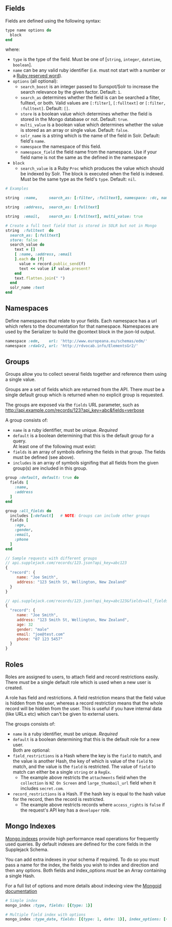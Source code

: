 ## Fields

Fields are defined using the following syntax:

```ruby
type name options do
  block
end
```

where:

* `type` is the type of the field. Must be one of [`string`, `integer`, `datetime`, `boolean`].
* `name` can be any valid ruby identifier (i.e. must not start with a number or a [Ruby reserved word](http://en.wikibooks.org/wiki/Ruby_Programming/Syntax/Lexicology#Reserved_Words)).
* `options` (all optional):
    * `search_boost` is an integer passed to Sunspot/Solr to increase the search relevance by the given factor. Default: `1`.
    * `search_as` determines whether the field is can be searched a filter, fulltext, or both. Valid values are `[:filter]`, `[:fulltext]` or `[:filter, :fulltext]`. Default: `[]`.
    * `store` is a boolean value which determines whether the field is stored in the Mongo database or not. Default: `true`.
    * `multi_value` is a boolean value which determines whether the value is stored as an array or single value. Default: `false`.
    * `solr_name` is a string which is the name of the field in Solr. Default: field's `name`.
    * `namespace` the namespace of this field.
    * `namespace_field` the field name from the namespace. Use if your field name is not the same as the defined in the namespace
* `block`
    * `search_value` is a Ruby `Proc` which produces the value which should be indexed by Solr. The block is executed when the field is indexed. Must be the same type as the field's `type`. Default: `nil`.

```ruby
# Examples

string  :name,     search_as: [:filter, :fulltext], namespace: :dc, namespace_field: :creator

string  :address,  search_as: [:fulltext]

string  :email,    search_as: [:fulltext], multi_value: true

# Create a full text field that is stored in SOLR but not in Mongo
string  :fulltext  do
  search_as: [:fulltext]
  store: false
  search_value do
    text = []
    [ :name, :address, :email
    ].each do |f|
      value = record.public_send(f)
      text << value if value.present?
    end
    text.flatten.join(" ")
  end
  solr_name :text
end
```

## Namespaces

Define namespaces that relate to your fields. Each namespace has a url which refers to the documentation for that namespace.
Namespaces are used by the Serializer to build the @context block in the json-ld output.

```ruby
namespace :edm,    url: 'http://www.europeana.eu/schemas/edm/'
namespace :rdaGr2, url: 'http://rdvocab.info/ElementsGr2/'
```

## Groups
Groups allow you to collect several fields together and reference them using a single value.

Groups are a set of fields which are returned from the API. There _must_ be a single default group which is returned when no explicit group is requested.

The groups are exposed via the `fields` URL parameter, such as http://api.example.com/records/123?api_key=abc&fields=verbose

A group consists of:

* `name` is a ruby identifier, must be unique. _Required_
* `default` is a boolean determining that this is the default group for a query.  
At least one of the following must exist:
* `fields` is an array of symbols defining the fields in that group. The fields must be defined (see above).
* `includes` is an array of symbols signifing that all fields from the given group(s) are included in this group.

```ruby
group :default, default: true do
  fields [
    :name,
    :address
  ]
end

group :all_fields do
  includes [:default]   # NOTE: Groups can include other groups
  fields [
    :age,
    :gender,
    :email,
    :phone
  ]
end
```

```javascript
// Sample requests with different groups
// api.supplejack.com/records/123.json?api_key=abc123
{
  "record": {
     name: "Joe Smith",
     address: "123 Smith St, Wellington, New Zealand"
  }
}

// api.supplejack.com/records/123.json?api_key=abc123&fields=all_fields
{
  "record": {
     name: "Joe Smith",
     address: "123 Smith St, Wellington, New Zealand",
     age: 32
     gender: "male"
     email: "joe@test.com"
     phone: "07 123 5457"
  }
}
```

## Roles

Roles are assigned to users, to attach field and record restrictions easily. There _must_ be a single default role which is used when a new user is created.

A role has field and restrictions. A field restriction means that the field value is hidden from the user, whereas a record restriction means that the whole record will be hidden from the user. This is useful if you have internal data (like URLs etc) which can't be given to external users.

The groups consists of:

* `name` is a ruby identifier, must be unique. _Required_
* `default` is a boolean determining that this is the default role for a new user.  
Both are optional:
* `field_restrictions` is a Hash where the key is the `field` to match, and the value is another Hash, the key of which is value of the `field` to match, and the value is the `field` is restricted. The value of `field` to match can either be a single `string` or a `RegEx`.
   * The example above restricts the `attachments` field when the `collection` is `NZ On Screen` and `large_thumbail_url` field when it includes `secret.com`.
* `record_restrictions` is a Hash. If the hash key is equal to the hash value for the record, then the record is restricted.
  * The example above restricts records where `access_rights` is `false` if the request's API key has a `developer` role.

## Mongo Indexes

[Mongo indexes](http://docs.mongodb.org/manual/indexes/) provide high performance read operations for frequently used queries. By default indexes are defined for the core fields in the Supplejack Schema. 

You can add extra indexes in your schema if required. To do so you must pass a name for the index, the fields you wish to index and direction and then any options. Both fields and index_options _must_ be an Array containing a single Hash. 

For a full list of options and more details about indexing view the [Mongoid documentation](http://mongoid.org/en/mongoid/docs/indexing.html)

```ruby
# Simple index
mongo_index :type, fields: [{type: 1}]

# Multiple field index with options
mongo_index :type_date, fields: [{type: 1, date: 1}], index_options: [{unique: true, background: true}] 

```

